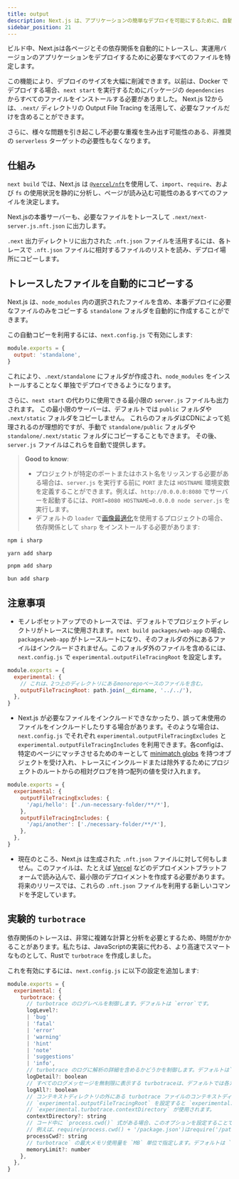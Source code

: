 ```yaml
---
title: output
description: Next.js は、アプリケーションの簡単なデプロイを可能にするために、自動的に各ページが必要とするファイルをトレースします。こちらでその仕組みを学びます。
sidebar_position: 21
---
```


ビルド中、Next.jsは各ページとその依存関係を自動的にトレースし、実運用バージョンのアプリケーションをデプロイするために必要なすべてのファイルを特定します。

この機能により、デプロイのサイズを大幅に削減できます。以前は、Docker でデプロイする場合、`next start` を実行するためにパッケージの `dependencies` からすべてのファイルをインストールする必要がありました。
Next.js 12からは、`.next/` ディレクトリの Output File Tracing を活用して、必要なファイルだけを含めることができます。

さらに、様々な問題を引き起こし不必要な重複を生み出す可能性のある、非推奨の `serverless` ターゲットの必要性もなくなります。

## 仕組み

`next build` では、Next.js は [`@vercel/nft`](https://github.com/vercel/nft)を使用して、`import`、`require`、および `fs` の使用状況を静的に分析し、ページが読み込む可能性のあるすべてのファイルを決定します。

Next.jsの本番サーバーも、必要なファイルをトレースして `.next/next-server.js.nft.json` に出力します。

`.next` 出力ディレクトリに出力された `.nft.json` ファイルを活用するには、各トレースで `.nft.json` ファイルに相対するファイルのリストを読み、デプロイ場所にコピーします。

## トレースしたファイルを自動的にコピーする

Next.js は、`node_modules` 内の選択されたファイルを含め、本番デプロイに必要なファイルのみをコピーする `standalone` フォルダを自動的に作成することができます。

この自動コピーを利用するには、`next.config.js` で有効にします:

```js title="next.config.js"
module.exports = {
  output: 'standalone',
}
```

これにより、`.next/standalone` にフォルダが作成され、`node_modules` をインストールすることなく単独でデプロイできるようになります。

さらに、`next start` の代わりに使用できる最小限の `server.js` ファイルも出力されます。
この最小限のサーバーは、デフォルトでは `public` フォルダや `.next/static` フォルダをコピーしません。
これらのフォルダはCDNによって処理されるのが理想的ですが、手動で `standalone/public` フォルダや `standalone/.next/static` フォルダにコピーすることもできます。
その後、`server.js` ファイルはこれらを自動で提供します。

> **Good to know**:
>
> - プロジェクトが特定のポートまたはホスト名をリッスンする必要がある場合は、`server.js` を実行する前に `PORT` または `HOSTNAME` 環境変数を定義することができます。例えば、`http://0.0.0.0:8080` でサーバーを起動するには、`PORT=8080 HOSTNAME=0.0.0.0 node server.js` を実行します。
> - デフォルトの `loader` で[画像最適化](/docs/app-router/building-your-application/optimizing/images)を使用するプロジェクトの場合、依存関係として `sharp` をインストールする必要があります:

```bash title="Terminal"
npm i sharp
```

```bash title="Terminal"
yarn add sharp
```

```bash title="Terminal"
pnpm add sharp
```

```bash title="Terminal"
bun add sharp
```

## 注意事項

- モノレポセットアップでのトレースでは、デフォルトでプロジェクトディレクトリがトレースに使用されます。`next build packages/web-app` の場合、`packages/web-app` がトレースルートになり、そのフォルダの外にあるファイルはインクルードされません。このフォルダ外のファイルを含めるには、`next.config.js` で `experimental.outputFileTracingRoot` を設定します。

```js title="packages/web-app/next.config.js"
module.exports = {
  experimental: {
    // これは、2つ上のディレクトリにあるmonorepoベースのファイルを含む。
    outputFileTracingRoot: path.join(__dirname, '../../'),
  },
}
```

- Next.js が必要なファイルをインクルードできなかったり、誤って未使用のファイルをインクルードしたりする場合があります。そのような場合は、`next.config.js` でそれぞれ `experimental.outputFileTracingExcludes` と `experimental.outputFileTracingIncludes` を利用できます。各configは、特定のページにマッチさせるためのキーとして [minimatch globs](https://www.npmjs.com/package/minimatch) を持つオブジェクトを受け入れ、トレースにインクルードまたは除外するためにプロジェクトのルートからの相対グロブを持つ配列の値を受け入れます。

```js title="next.config.js"
module.exports = {
  experimental: {
    outputFileTracingExcludes: {
      '/api/hello': ['./un-necessary-folder/**/*'],
    },
    outputFileTracingIncludes: {
      '/api/another': ['./necessary-folder/**/*'],
    },
  },
}
```

- 現在のところ、Next.js は生成された `.nft.json` ファイルに対して何もしません。このファイルは、たとえば [Vercel](https://vercel.com) などのデプロイメントプラットフォームで読み込んで、最小限のデプロイメントを作成する必要があります。将来のリリースでは、これらの `.nft.json` ファイルを利用する新しいコマンドを予定しています。

## 実験的 `turbotrace`

依存関係のトレースは、非常に複雑な計算と分析を必要とするため、時間がかかることがあります。私たちは、JavaScriptの実装に代わる、より高速でスマートなものとして、Rustで `turbotrace` を作成しました。

これを有効にするには、`next.config.js` に以下の設定を追加します:

```js title="next.config.js"
module.exports = {
  experimental: {
    turbotrace: {
      // turbotrace のログレベルを制御します。デフォルトは `error`です。
      logLevel?:
      | 'bug'
      | 'fatal'
      | 'error'
      | 'warning'
      | 'hint'
      | 'note'
      | 'suggestions'
      | 'info',
      // turbotrace のログに解析の詳細を含めるかどうかを制御します。デフォルトは`false`です。
      logDetail?: boolean
      // すべてのログメッセージを無制限に表示する turbotraceは、デフォルトでは各カテゴリに対して1つのログメッセージしか表示しません。
      logAll?: boolean
      // コンテキストディレクトリの外にある turbotrace ファイルのコンテキストディレクトリをトレースしないように制御します。
      // `experimental.outputFileTracingRoot` を設定すると `experimental.outputFileTracingRoot` とこのオプションの両方が設定されている場合、
      // `experimental.turbotrace.contextDirectory` が使用されます。
      contextDirectory?: string
      // コード中に `process.cwd()` 式がある場合、このオプションを設定することで、トレース中に `process.cwd()` の値を `turbotrace` に伝えることができます。
      // 例えば、require(process.cwd() + '/package.json')はrequire('/path/to/cwd/package.json')としてトレースされます。
      processCwd?: string
      // turbotrace` の最大メモリ使用量を `MB` 単位で指定します。デフォルトは `6000` です。
      memoryLimit?: number
    },
  },
}
```
